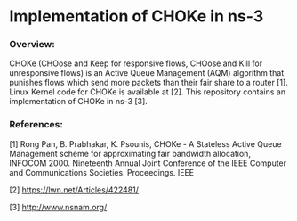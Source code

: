 # Implementation of CHOKe in ns-3

### Overview:

CHOKe (CHOose and Keep for responsive flows, CHOose and Kill for unresponsive flows) is an Active Queue Management (AQM) algorithm that punishes flows which send more packets than their fair share to a router [1]. Linux Kernel code for CHOKe is available at [2]. This repository contains an implementation of CHOKe in ns-3 [3].

### References:

[1] Rong Pan, B. Prabhakar, K. Psounis, CHOKe - A Stateless Active Queue Management scheme for approximating fair bandwidth allocation, INFOCOM 2000. Nineteenth Annual Joint Conference of the IEEE Computer and Communications Societies. Proceedings. IEEE

[2] https://lwn.net/Articles/422481/

[3] http://www.nsnam.org/
